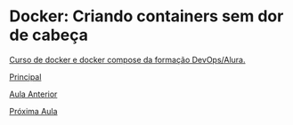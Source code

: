 # Docker: Criando containers sem dor de cabeça

[Curso de docker e docker compose da formação DevOps/Alura.](https://cursos.alura.com.br/course/docker-e-docker-compose)

[Principal](https://github.com/pvreboucas/docker/tree/main)

[Aula Anterior](https://github.com/pvreboucas/docker/tree/aula-3)



[Próxima Aula](https://github.com/pvreboucas/docker/tree/aula-5)
